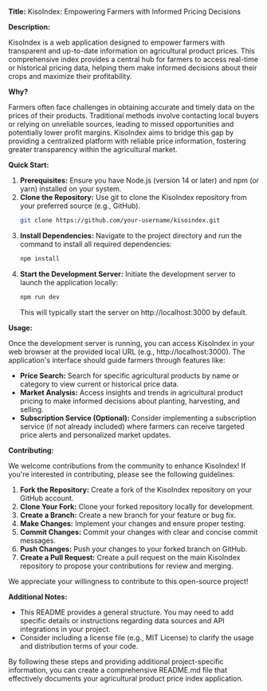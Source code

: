 **Title:** KisoIndex: Empowering Farmers with Informed Pricing Decisions

**Description:**

KisoIndex is a web application designed to empower farmers with transparent and up-to-date information on agricultural product prices. This comprehensive index provides a central hub for farmers to access real-time or historical pricing data, helping them make informed decisions about their crops and maximize their profitability.

**Why?**

Farmers often face challenges in obtaining accurate and timely data on the prices of their products. Traditional methods involve contacting local buyers or relying on unreliable sources, leading to missed opportunities and potentially lower profit margins. KisoIndex aims to bridge this gap by providing a centralized platform with reliable price information, fostering greater transparency within the agricultural market.

**Quick Start:**

1. **Prerequisites:** Ensure you have Node.js (version 14 or later) and npm (or yarn) installed on your system.
2. **Clone the Repository:** Use git to clone the KisoIndex repository from your preferred source (e.g., GitHub).
   ```bash
   git clone https://github.com/your-username/kisoindex.git
   ```
3. **Install Dependencies:** Navigate to the project directory and run the command to install all required dependencies:
   ```bash
   npm install
   ```
4. **Start the Development Server:** Initiate the development server to launch the application locally:
   ```bash
   npm run dev
   ```
   This will typically start the server on http://localhost:3000 by default.

**Usage:**

Once the development server is running, you can access KisoIndex in your web browser at the provided local URL (e.g., http://localhost:3000). The application's interface should guide farmers through features like:

* **Price Search:** Search for specific agricultural products by name or category to view current or historical price data.
* **Market Analysis:** Access insights and trends in agricultural product pricing to make informed decisions about planting, harvesting, and selling.
* **Subscription Service (Optional):** Consider implementing a subscription service (if not already included) where farmers can receive targeted price alerts and personalized market updates.

**Contributing:**

We welcome contributions from the community to enhance KisoIndex! If you're interested in contributing, please see the following guidelines:

1. **Fork the Repository:** Create a fork of the KisoIndex repository on your GitHub account.
2. **Clone Your Fork:** Clone your forked repository locally for development.
3. **Create a Branch:** Create a new branch for your feature or bug fix.
4. **Make Changes:** Implement your changes and ensure proper testing.
5. **Commit Changes:** Commit your changes with clear and concise commit messages.
6. **Push Changes:** Push your changes to your forked branch on GitHub.
7. **Create a Pull Request:** Create a pull request on the main KisoIndex repository to propose your contributions for review and merging.

We appreciate your willingness to contribute to this open-source project!

**Additional Notes:**

* This README provides a general structure. You may need to add specific details or instructions regarding data sources and API integrations in your project.
* Consider including a license file (e.g., MIT License) to clarify the usage and distribution terms of your code.

By following these steps and providing additional project-specific information, you can create a comprehensive README.md file that effectively documents your agricultural product price index application.